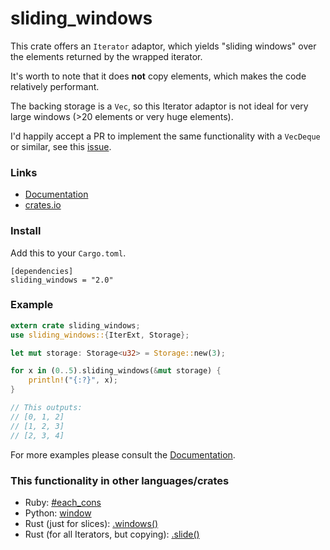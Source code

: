 sliding_windows
===============

This crate offers an ```Iterator``` adaptor, which yields "sliding windows" over the elements returned by the wrapped iterator.

It's worth to note that it does **not** copy elements, which makes the code relatively performant.

The backing storage is a ```Vec```, so this Iterator adaptor is not ideal for very large windows (>20 elements or very huge elements).

I'd happily accept a PR to implement the same functionality with a ```VecDeque``` or similar, see this [issue](https://github.com/flo-l/rust-sliding_windows/issues/2).

### Links

- [Documentation](https://flo-l.github.io/rust-sliding_windows/)
- [crates.io](https://crates.io/crates/sliding_windows)

### Install

Add this to your ```Cargo.toml```.

    [dependencies]
    sliding_windows = "2.0"

### Example

```rust
extern crate sliding_windows;
use sliding_windows::{IterExt, Storage};

let mut storage: Storage<u32> = Storage::new(3);

for x in (0..5).sliding_windows(&mut storage) {
    println!("{:?}", x);
}

// This outputs:
// [0, 1, 2]
// [1, 2, 3]
// [2, 3, 4]
```

For more examples please consult the [Documentation](https://flo-l.github.io/rust-sliding_windows/).

### This functionality in other languages/crates

- Ruby: [#each_cons](http://ruby-doc.org/core-2.1.0/Enumerable.html#method-i-each_cons)
- Python: [window](https://docs.python.org/release/2.3.5/lib/itertools-example.html)
- Rust (just for slices): [.windows()](https://doc.rust-lang.org/std/primitive.slice.html#method.windows)
- Rust (for all Iterators, but copying): [.slide()](https://github.com/slapresta/rust-iterslide)

